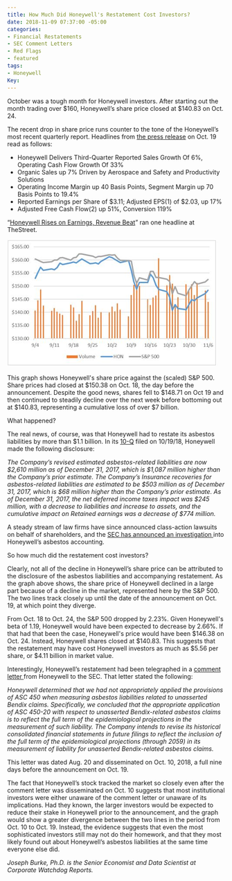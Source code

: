 ```yaml
---
title: How Much Did Honeywell's Restatement Cost Investors?
date: 2018-11-09 07:37:00 -05:00
categories:
- Financial Restatements
- SEC Comment Letters
- Red Flags
- featured
tags:
- Honeywell
Key: 
---
```


October was a tough month for Honeywell investors. After starting out the month trading over $160, Honeywell’s share price closed at $140.83 on Oct. 24.

The recent drop in share price runs counter to the tone of the Honeywell’s most recent quarterly report. Headlines from [the press release](https://www.prnewswire.com/news-releases/honeywell-delivers-third-quarter-reported-sales-growth-of-6-operating-cash-flow-growth-of-33-300734108.html) on Oct. 19 read as follows:
* Honeywell Delivers Third-Quarter Reported Sales Growth Of 6%, Operating Cash Flow Growth Of 33%
* Organic Sales up 7% Driven by Aerospace and Safety and Productivity Solutions
* Operating Income Margin up 40 Basis Points, Segment Margin up 70 Basis Points to 19.4%
* Reported Earnings per Share of $3.11; Adjusted EPS(1) of $2.03, up 17%
* Adjusted Free Cash Flow(2) up 51%, Conversion 119%

“[Honeywell Rises on Earnings, Revenue Beat](https://www.thestreet.com/investing/honeywell-rises-on-earnings-revenue-beat-14750789)” ran one headline at TheStreet.

![Honeywell Excel Graph 1.jpg](/uploads/Honeywell%20Excel%20Graph%201.jpg)

This graph shows Honeywell's share price against the (scaled) S&P 500. Share prices had closed at $150.38 on Oct. 18, the day before the announcement. Despite the good news, shares fell to $148.71 on Oct 19 and then continued to steadily decline over the next week before bottoming out at $140.83, representing a cumulative loss of over $7 billion.

What happened?

The real news, of course, was that Honeywell had to restate its asbestos liabilities by more than $1.1 billion. In its [10-Q](https://www.sec.gov/Archives/edgar/data/773840/000093041318003111/c92183_10q.htm) filed on 10/19/18, Honeywell made the following disclosure:

_The Company’s revised estimated asbestos-related liabilities are now $2,610 million as of December 31, 2017, which is $1,087 million higher than the Company’s prior estimate. The Company’s Insurance recoveries for asbestos-related liabilities are estimated to be $503 million as of December 31, 2017, which is $68 million higher than the Company’s prior estimate. As of December 31, 2017, the net deferred income taxes impact was $245 million, with a decrease to liabilities and increase to assets, and the cumulative impact on Retained earnings was a decrease of $774 million._

A steady stream of law firms have since announced class-action lawsuits on behalf of shareholders, and the [SEC has announced an investigation ](https://www.wsj.com/articles/honeywell-cuts-profit-outlook-on-expected-spinoff-impacts-1539948029)into Honeywell’s asbestos accounting.

So how much did the restatement cost investors?

Clearly, not all of the decline in Honeywell’s share price can be attributed to the disclosure of the asbestos liabilities and accompanying restatement. As the graph above shows, the share price of Honeywell declined in a large part because of a decline in the market, represented here by the S&P 500. The two lines track closely up until the date of the announcement on Oct. 19, at which point they diverge.

From Oct. 18 to Oct. 24, the S&P 500 dropped by 2.23%. Given Honeywell's beta of 1.19, Honeywell would have been expected to decrease by 2.66%. If that had that been the case, Honeywell's price would have been $146.38 on Oct. 24. Instead, Honeywell shares closed at $140.83.  This suggests that the restatement may have cost Honeywell investors as much as $5.56 per share, or $4.11 billion in market value.

Interestingly, Honeywell’s restatement had been telegraphed in a [comment letter ](https://www.sec.gov/Archives/edgar/data/773840/000095015718000913/0000950157-18-000913-index.htm)from Honeywell to the SEC. That letter stated the following:

_Honeywell determined that we had not appropriately applied the provisions of ASC 450 when measuring asbestos liabilities related to unasserted Bendix claims.  Specifically, we concluded that the appropriate application of ASC 450-20 with respect to unasserted Bendix-related asbestos claims is to reflect the full term of the epidemiological projections in the measurement of such liability.  The Company intends to revise its historical consolidated financial statements in future filings to reflect the inclusion of the full term of the epidemiological projections (through 2059) in its measurement of liability for unasserted Bendix-related asbestos claims._

This letter was dated Aug. 20 and disseminated on Oct. 10, 2018, a full nine days before the announcement on Oct. 19.

The fact that Honeywell’s stock tracked the market so closely even after the comment letter was disseminated on Oct. 10 suggests that most institutional investors were either unaware of the comment letter or unaware of its implications. Had they known, the larger investors would be expected to reduce their stake in Honeywell prior to the announcement, and the graph would show a greater divergence between the two lines in the period from Oct. 10 to Oct. 19. Instead, the evidence suggests that even the most sophisticated investors still may not do their homework, and that they most likely found out about Honeywell’s asbestos liabilities at the same time everyone else did.

_Joseph Burke, Ph.D. is the Senior Economist and Data Scientist at Corporate Watchdog Reports._